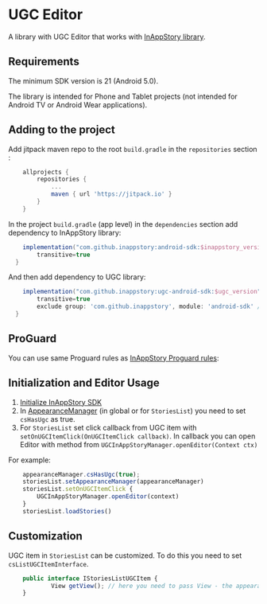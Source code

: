 # UGC Editor

A library with UGC Editor that works with [InAppStory library](https://github.com/inappstory/android-sdk/blob/main/README.md#getting-started).


## Requirements

The minimum SDK version is 21 (Android 5.0).

The library is intended for Phone and Tablet projects (not intended for Android TV or Android Wear applications).

## Adding to the project

Add jitpack maven repo to the root `build.gradle` in the `repositories` section :
```gradle
	allprojects {
	    repositories {
	        ...
	        maven { url 'https://jitpack.io' }
	    }
	}
```

In the project `build.gradle` (app level) in the `dependencies` section add dependency to InAppStory library:
```gradle
	implementation("com.github.inappstory:android-sdk:$inappstory_version") {
        transitive=true
  }
```

And then add dependency to UGC library:

```gradle
	implementation("com.github.inappstory:ugc-android-sdk:$ugc_version") {
        transitive=true
        exclude group: 'com.github.inappstory', module: 'android-sdk' //exclude to prevent libraries overriding
  }
```

## ProGuard

You can use same Proguard rules as [InAppStory Proguard rules](https://github.com/inappstory/android-sdk#proguard):


## Initialization and Editor Usage

1) [Initialize InAppStory SDK](https://github.com/inappstory/android-sdk#sdk-initialization)
2) In [AppearanceManager](https://github.com/inappstory/android-sdk#sdk-initialization) (in global or for `StoriesList`) you need to set `csHasUgc` as true.
3) For `StoriesList` set click callback from UGC item with `setOnUGCItemClick(OnUGCItemClick callback)`. In callback you can open Editor with method from `UGCInAppStoryManager.openEditor(Context ctx)`

For example:

```js 
	appearanceManager.csHasUgc(true); 
	storiesList.setAppearanceManager(appearanceManager)
	storiesList.setOnUGCItemClick {
		UGCInAppStoryManager.openEditor(context)
  	}
  	storiesList.loadStories()
```

## Customization

UGC item in `StoriesList` can be customized. To do this you need to set `csListUGCItemInterface`.

```js
	public interface IStoriesListUGCItem {
    		View getView(); // here you need to pass View - the appearance of the cell
	}
```
